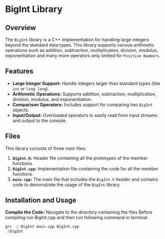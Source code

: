 # BigInt Library

## Overview

The `BigInt` library is a C++ implementation for handling large integers beyond the standard data types. This library supports various arithmetic operations such as addition, subtraction, multiplication, division, modulus, exponentiation and many more operators only limited for `Positive Numbers`.

## Features

- **Large Integer Support:** Handle integers larger than standard types (like `int` or `long long`).
- **Arithmetic Operations:** Supports addition, subtraction, multiplication, division, modulus, and exponentiation.
- **Comparison Operators:** Includes support for comparing two `BigInt` objects.
- **Input/Output:** Overloaded operators to easily read from input streams and output to the console.

## Files

This library consists of three main files:

1. **`BigInt.h`:** Header file containing all the prototypes of the member functions.
2. **`BigInt.cpp`:** Implementation file containing the code for all the member functions.
3. **`main.cpp`:** The main file that includes the `BigInt.h` header and contains code to demonstrate the usage of the `BigInt` library.

## Installation and Usage

**Compile the Code:**
   Navigate to the directory containing the files
   Before compiling run BigInt.cpp and then run following command in terminal
   ```bash
   g++ -o BigInt main.cpp BigInt.cpp
   .\BigInt
